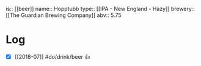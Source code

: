 is:: [[beer]]
name:: Hopptubb
type:: [[IPA - New England - Hazy]]
brewery:: [[The Guardian Brewing Company]]
abv:: 5.75

# Log
- [x] [[2018-07]] #do/drink/beer 👍

